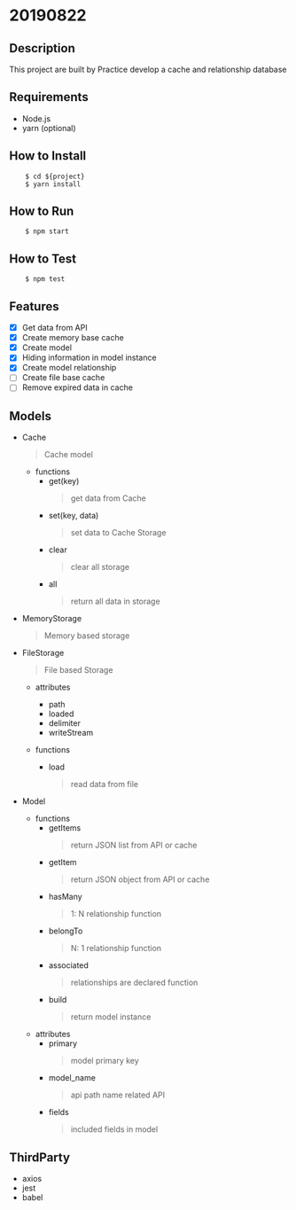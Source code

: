 # 20190822

## Description

This project are built by Practice develop a cache and relationship database

## Requirements

* Node.js
* yarn (optional)

## How to Install

```
    $ cd ${project}
    $ yarn install
```

## How to Run

```
    $ npm start
```

## How to Test

```
    $ npm test
```

## Features
- [x] Get data from API
- [x] Create memory base cache
- [x] Create model
- [x] Hiding information in model instance
- [x] Create model relationship
- [ ] Create file base cache
- [ ] Remove expired data in cache

## Models

* Cache
    > Cache model

    * functions
        * get(key)
            > get data from Cache
        * set(key, data)
            > set data to Cache Storage
        * clear
            > clear all storage
        * all
            > return all data in storage

* MemoryStorage
    > Memory based storage

* FileStorage
    > File based Storage

    * attributes
        * path
        * loaded
        * delimiter
        * writeStream
    
    * functions
        * load
            > read data from file

* Model
    * functions
        * getItems
            > return JSON list from API or cache
        * getItem
            > return JSON object from API or cache
        * hasMany
            > 1: N relationship function
        * belongTo
            > N: 1 relationship function
        * associated
            > relationships are declared function
        * build
            > return model instance
    * attributes
        * primary
            > model primary key
        * model_name
            > api path name related API
        * fields
            > included fields in model

## ThirdParty

* axios
* jest
* babel
